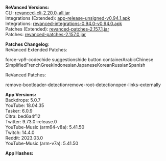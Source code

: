 **ReVanced Versions:**  
CLI: [revanced-cli-2.20.0-all.jar](https://github.com/revanced/revanced-cli/releases/tag/v2.20.0)  
Integrations (Extended): [app-release-unsigned-v0.94.1.apk](https://github.com/inotia00/revanced-integrations/releases/tag/v0.94.1)  
Integrations: [revanced-integrations-0.94.0-v0.94.0.apk](https://github.com/revanced/revanced-integrations/releases/tag/v0.94.0)  
Patches (Extended): [revanced-patches-2.157.1.jar](https://github.com/inotia00/revanced-patches/releases/tag/v2.157.1)  
Patches: [revanced-patches-2.157.0.jar](https://github.com/revanced/revanced-patches/releases/tag/v2.157.0)  

**Patches Changelog**:   
ReVanced Extended Patches:  

force-vp9-codechide suggestionshide button containerArabicChinese SimplifiedFrenchGreekIndonesianJapaneseKoreanRussianSpanish
  
ReVanced Patches:   

remove-bootloader-detectionremove-root-detectionopen-links-externally
  
**App Versions:**  
Backdrops: 5.0.7  
YouTube: 18.04.35  
Tasker: 6.0.9  
Citra: bed6a4f12  
Twitter: 9.73.0-release.0  
YouTube-Music (arm64-v8a): 5.41.50  
Twitch: 14.4.0  
Reddit: 2023.03.0  
YouTube-Music (arm-v7a): 5.41.50  

**App Hashes:**  
  
